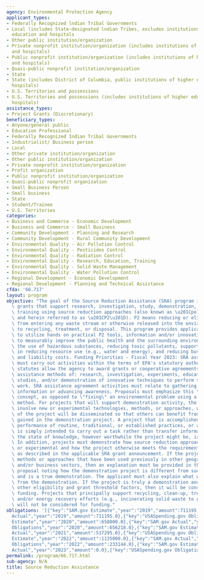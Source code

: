 ```yaml
---
agency: Environmental Protection Agency
applicant_types:
- Federally Recognized lndian Tribal Governments
- Local (includes State-designated lndian Tribes, excludes institutions of higher
  education and hospitals
- Other public institution/organization
- Private nonprofit institution/organization (includes institutions of higher education
  and hospitals)
- Public nonprofit institution/organization (includes institutions of higher education
  and hospitals)
- Quasi-public nonprofit institution/organization
- State
- State (includes District of Columbia, public institutions of higher education and
  hospitals)
- U.S. Territories and possessions
- U.S. Territories and possessions (includes institutions of higher education and
  hospitals)
assistance_types:
- Project Grants (Discretionary)
beneficiary_types:
- Anyone/general public
- Education Professional
- Federally Recognized Indian Tribal Governments
- Industrialist/ Business person
- Local
- Other private institution/organization
- Other public institution/organization
- Private nonprofit institution/organization
- Profit organization
- Public nonprofit institution/organization
- Quasi-public nonprofit organization
- Small Business Person
- Small business
- State
- Student/Trainee
- U.S. Territories
categories:
- Business and Commerce - Economic Development
- Business and Commerce - Small Business
- Community Development - Planning and Research
- Community Development - Rural Community Development
- Environmental Quality - Air Pollution Control
- Environmental Quality - Pesticides Control
- Environmental Quality - Radiation Control
- Environmental Quality - Research, Education, Training
- Environmental Quality - Solid Waste Management
- Environmental Quality - Water Pollution Control
- Regional Development - Economic Development
- Regional Development - Planning and Technical Assistance
cfda: '66.717'
layout: program
objective: "The goal of the Source Reduction Assistance (SRA) program is to award\
  \ grants that support research, investigation, study, demonstration, education and\
  \ training using source reduction approaches (also known as \u201Cpollution prevention\u201D\
  \ and herein referred to as \u201CP2\u201D). P2 means reducing or eliminating pollutants\
  \ from entering any waste stream or otherwise released into the environment prior\
  \ to recycling, treatment, or disposal. This program provides applicants the opportunity\
  \ to utilize hands on practical P2 tools, information and/or innovative P2 approaches\
  \ to measurably improve the public health and the surrounding environment, by reducing\
  \ the use of hazardous substances, reducing toxic pollutants, supporting efficiencies\
  \ in reducing resource use (e.g., water and energy), and reducing business expenditures\
  \ and liability costs. Funding Priorities - Fiscal Year 2023: SRA assistance agreements\
  \ must carry out activities within the terms of EPA's statutory authorities. The\
  \ statutes allow the agency to award grants or cooperative agreements that use technical\
  \ assistance methods of: research, investigation, experiments, education, training,\
  \ studies, and/or demonstration of innovative techniques to perform source reduction\
  \ work. SRA assistance agreement activities must relate to gathering or transferring\
  \ information or advancing awareness. Proposals must emphasize this \"learning\"\
  \ concept, as opposed to \"fixing\" an environmental problem using a well-established\
  \ method. For projects that will support demonstration activity, the project must\
  \ involve new or experimental technologies, methods, or approaches, where the results\
  \ of the project will be disseminated so that others can benefit from the knowledge\
  \ gained in the demonstration project. A project that is accomplished through the\
  \ performance of routine, traditional, or established practices, or a project that\
  \ is simply intended to carry out a task rather than transfer information or advance\
  \ the state of knowledge, however worthwhile the project might be, is not a demonstration.\
  \ In addition, projects must demonstrate how source reduction approaches are new\
  \ or experimental and how the project otherwise meets the requirements of a demonstration\
  \ as described in the applicable SRA grant announcement. If the project uses technologies,\
  \ methods or approaches that have been used previously in other geographic areas\
  \ and/or business sectors, then an explanation must be provided in the applicant's\
  \ proposal noting how the demonstration project is different from such prior projects\
  \ and is a true demonstration. The applicant must also explain what will be learned\
  \ from the demonstration. If the project is truly a demonstration and complies with\
  \ other eligibility and grant threshold factors, then it will be considered for\
  \ funding. Projects that principally support recycling, clean-up, treatment, disposal\
  \ and/or energy recovery efforts (e.g., incinerating solid waste to generate electricity)\
  \ will not be considered for funding."
obligations: '[{"key":"SAM.gov Estimate","year":"2019","amount":711195.0},{"key":"SAM.gov
  Actual","year":"2019","amount":711195.0},{"key":"USASpending.gov Obligations","year":"2019","amount":1315955.0},{"key":"SAM.gov
  Estimate","year":"2020","amount":658000.0},{"key":"SAM.gov Actual","year":"2020","amount":649691.0},{"key":"USASpending.gov
  Obligations","year":"2020","amount":656218.0},{"key":"SAM.gov Estimate","year":"2021","amount":517000.0},{"key":"SAM.gov
  Actual","year":"2021","amount":517295.0},{"key":"USASpending.gov Obligations","year":"2021","amount":972362.0},{"key":"SAM.gov
  Estimate","year":"2022","amount":1135000.0},{"key":"SAM.gov Actual","year":"2022","amount":1135000.0},{"key":"USASpending.gov
  Obligations","year":"2022","amount":233144.0},{"key":"SAM.gov Estimate","year":"2023","amount":1135000.0},{"key":"SAM.gov
  Actual","year":"2023","amount":0.0},{"key":"USASpending.gov Obligations","year":"2023","amount":1138355.0}]'
permalink: /program/66.717.html
sub-agency: N/A
title: Source Reduction Assistance
---
```


